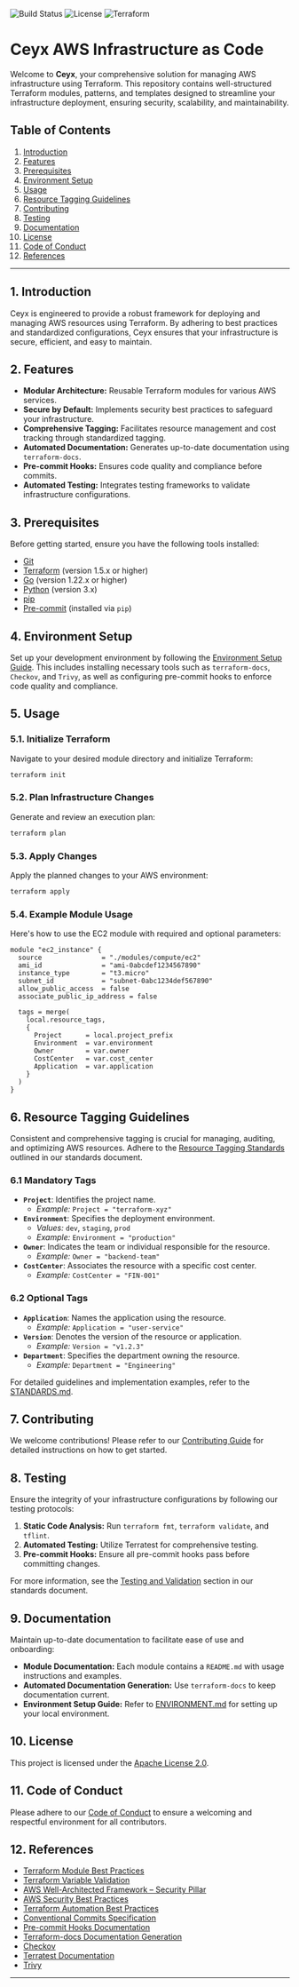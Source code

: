 ![Build Status](https://github.com/HalcyonWorks/Ceyx-AWS/actions/workflows/main.yml/badge.svg)
![License](https://img.shields.io/badge/license-Apache%202.0-blue.svg)
![Terraform](https://img.shields.io/badge/Terraform-1.5.0-blue)

# Ceyx AWS Infrastructure as Code

Welcome to **Ceyx**, your comprehensive solution for managing AWS infrastructure using Terraform. This repository contains well-structured Terraform modules, patterns, and templates designed to streamline your infrastructure deployment, ensuring security, scalability, and maintainability.

## Table of Contents

1. [Introduction](#1-introduction)
2. [Features](#2-features)
3. [Prerequisites](#3-prerequisites)
4. [Environment Setup](#4-environment-setup)
5. [Usage](#5-usage)
6. [Resource Tagging Guidelines](#6-resource-tagging-guidelines)
7. [Contributing](#7-contributing)
8. [Testing](#8-testing)
9. [Documentation](#9-documentation)
10. [License](#10-license)
11. [Code of Conduct](#11-code-of-conduct)
12. [References](#12-references)

---

## **1. Introduction**

Ceyx is engineered to provide a robust framework for deploying and managing AWS resources using Terraform. By adhering to best practices and standardized configurations, Ceyx ensures that your infrastructure is secure, efficient, and easy to maintain.

## **2. Features**

- **Modular Architecture:** Reusable Terraform modules for various AWS services.
- **Secure by Default:** Implements security best practices to safeguard your infrastructure.
- **Comprehensive Tagging:** Facilitates resource management and cost tracking through standardized tagging.
- **Automated Documentation:** Generates up-to-date documentation using `terraform-docs`.
- **Pre-commit Hooks:** Ensures code quality and compliance before commits.
- **Automated Testing:** Integrates testing frameworks to validate infrastructure configurations.

## **3. Prerequisites**

Before getting started, ensure you have the following tools installed:

- [Git](https://git-scm.com/)
- [Terraform](https://www.terraform.io/downloads) (version 1.5.x or higher)
- [Go](https://golang.org/dl/) (version 1.22.x or higher)
- [Python](https://www.python.org/downloads/) (version 3.x)
- [pip](https://pip.pypa.io/en/stable/installation/)
- [Pre-commit](https://pre-commit.com/) (installed via `pip`)

## **4. Environment Setup**

Set up your development environment by following the [Environment Setup Guide](ENVIRONMENT.md). This includes installing necessary tools such as `terraform-docs`, `Checkov`, and `Trivy`, as well as configuring pre-commit hooks to enforce code quality and compliance.

## **5. Usage**

### **5.1. Initialize Terraform**

Navigate to your desired module directory and initialize Terraform:

```bash
terraform init
```

### **5.2. Plan Infrastructure Changes**

Generate and review an execution plan:

```bash
terraform plan
```

### **5.3. Apply Changes**

Apply the planned changes to your AWS environment:

```bash
terraform apply
```

### **5.4. Example Module Usage**

Here's how to use the EC2 module with required and optional parameters:

```hcl
module "ec2_instance" {
  source               = "./modules/compute/ec2"
  ami_id               = "ami-0abcdef1234567890"
  instance_type        = "t3.micro"
  subnet_id            = "subnet-0abc1234def567890"
  allow_public_access  = false
  associate_public_ip_address = false

  tags = merge(
    local.resource_tags,
    {
      Project      = local.project_prefix
      Environment  = var.environment
      Owner        = var.owner
      CostCenter   = var.cost_center
      Application  = var.application
    }
  )
}
```

## **6. Resource Tagging Guidelines**

Consistent and comprehensive tagging is crucial for managing, auditing, and optimizing AWS resources. Adhere to the [Resource Tagging Standards](STANDARDS.md#224-testing-and-validation) outlined in our standards document.

### **6.1 Mandatory Tags**

- **`Project`**: Identifies the project name.
  - *Example:* `Project = "terraform-xyz"`
- **`Environment`**: Specifies the deployment environment.
  - *Values:* `dev`, `staging`, `prod`
  - *Example:* `Environment = "production"`
- **`Owner`**: Indicates the team or individual responsible for the resource.
  - *Example:* `Owner = "backend-team"`
- **`CostCenter`**: Associates the resource with a specific cost center.
  - *Example:* `CostCenter = "FIN-001"`

### **6.2 Optional Tags**

- **`Application`**: Names the application using the resource.
  - *Example:* `Application = "user-service"`
- **`Version`**: Denotes the version of the resource or application.
  - *Example:* `Version = "v1.2.3"`
- **`Department`**: Specifies the department owning the resource.
  - *Example:* `Department = "Engineering"`

For detailed guidelines and implementation examples, refer to the [STANDARDS.md](STANDARDS.md).

## **7. Contributing**

We welcome contributions! Please refer to our [Contributing Guide](CONTRIBUTING.md) for detailed instructions on how to get started.

## **8. Testing**

Ensure the integrity of your infrastructure configurations by following our testing protocols:

1. **Static Code Analysis:** Run `terraform fmt`, `terraform validate`, and `tflint`.
2. **Automated Testing:** Utilize Terratest for comprehensive testing.
3. **Pre-commit Hooks:** Ensure all pre-commit hooks pass before committing changes.

For more information, see the [Testing and Validation](STANDARDS.md#224-testing-and-validation) section in our standards document.

## **9. Documentation**

Maintain up-to-date documentation to facilitate ease of use and onboarding:

- **Module Documentation:** Each module contains a `README.md` with usage instructions and examples.
- **Automated Documentation Generation:** Use `terraform-docs` to keep documentation current.
- **Environment Setup Guide:** Refer to [ENVIRONMENT.md](ENVIRONMENT.md) for setting up your local environment.

## **10. License**

This project is licensed under the [Apache License 2.0](LICENSE).

## **11. Code of Conduct**

Please adhere to our [Code of Conduct](CODE_OF_CONDUCT.md) to ensure a welcoming and respectful environment for all contributors.

## **12. References**

- [Terraform Module Best Practices](https://www.terraform.io/language/modules/develop/best-practices)
- [Terraform Variable Validation](https://www.terraform.io/language/values/variables#validation-blocks)
- [AWS Well-Architected Framework – Security Pillar](https://docs.aws.amazon.com/wellarchitected/latest/security-pillar/welcome.html)
- [AWS Security Best Practices](https://docs.aws.amazon.com/securityhub/latest/userguide/securityhub-standards-cis.html)
- [Terraform Automation Best Practices](https://www.terraform.io/language/modules/develop/best-practices#automation)
- [Conventional Commits Specification](https://www.conventionalcommits.org/en/v1.0.0/)
- [Pre-commit Hooks Documentation](https://pre-commit.com/)
- [Terraform-docs Documentation Generation](https://terraform-docs.io/)
- [Checkov](https://www.checkov.io/)
- [Terratest Documentation](https://terratest.gruntwork.io/)
- [Trivy](https://aquasecurity.github.io/trivy/)

---
